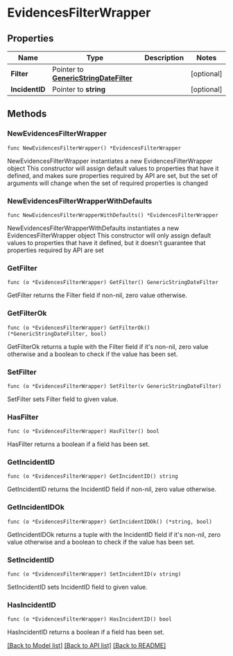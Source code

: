 # EvidencesFilterWrapper

## Properties

Name | Type | Description | Notes
------------ | ------------- | ------------- | -------------
**Filter** | Pointer to [**GenericStringDateFilter**](GenericStringDateFilter.md) |  | [optional] 
**IncidentID** | Pointer to **string** |  | [optional] 

## Methods

### NewEvidencesFilterWrapper

`func NewEvidencesFilterWrapper() *EvidencesFilterWrapper`

NewEvidencesFilterWrapper instantiates a new EvidencesFilterWrapper object
This constructor will assign default values to properties that have it defined,
and makes sure properties required by API are set, but the set of arguments
will change when the set of required properties is changed

### NewEvidencesFilterWrapperWithDefaults

`func NewEvidencesFilterWrapperWithDefaults() *EvidencesFilterWrapper`

NewEvidencesFilterWrapperWithDefaults instantiates a new EvidencesFilterWrapper object
This constructor will only assign default values to properties that have it defined,
but it doesn't guarantee that properties required by API are set

### GetFilter

`func (o *EvidencesFilterWrapper) GetFilter() GenericStringDateFilter`

GetFilter returns the Filter field if non-nil, zero value otherwise.

### GetFilterOk

`func (o *EvidencesFilterWrapper) GetFilterOk() (*GenericStringDateFilter, bool)`

GetFilterOk returns a tuple with the Filter field if it's non-nil, zero value otherwise
and a boolean to check if the value has been set.

### SetFilter

`func (o *EvidencesFilterWrapper) SetFilter(v GenericStringDateFilter)`

SetFilter sets Filter field to given value.

### HasFilter

`func (o *EvidencesFilterWrapper) HasFilter() bool`

HasFilter returns a boolean if a field has been set.

### GetIncidentID

`func (o *EvidencesFilterWrapper) GetIncidentID() string`

GetIncidentID returns the IncidentID field if non-nil, zero value otherwise.

### GetIncidentIDOk

`func (o *EvidencesFilterWrapper) GetIncidentIDOk() (*string, bool)`

GetIncidentIDOk returns a tuple with the IncidentID field if it's non-nil, zero value otherwise
and a boolean to check if the value has been set.

### SetIncidentID

`func (o *EvidencesFilterWrapper) SetIncidentID(v string)`

SetIncidentID sets IncidentID field to given value.

### HasIncidentID

`func (o *EvidencesFilterWrapper) HasIncidentID() bool`

HasIncidentID returns a boolean if a field has been set.


[[Back to Model list]](../README.md#documentation-for-models) [[Back to API list]](../README.md#documentation-for-api-endpoints) [[Back to README]](../README.md)


